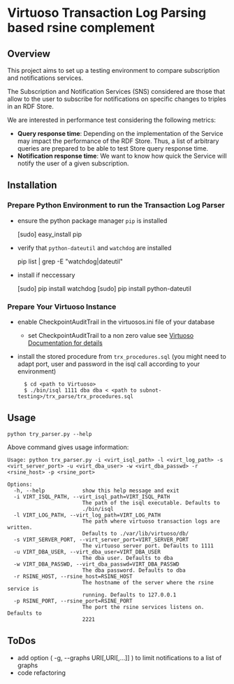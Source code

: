 # Virtuoso Transaction Log Parsing based rsine complement 

## Overview

This project aims to set up a testing environment to compare subscription and notifications services. 

The Subscription and Notification Services (SNS) considered are those that allow to the user to subscribe for notifications on specific changes to triples in an RDF Store. 

We are interested in performance test considering the following metrics:

* **Query response time**: Depending on the implementation of the Service may impact the performance of the RDF Store. Thus, a list of arbitrary queries are prepared to be able to test Store query response time.
* **Notification response time**: We want to know how quick the Service will notify the user of a given subscription.

## Installation 

### Prepare Python Environment to run the Transaction Log Parser
* ensure the python package manager ``pip`` is installed

    [sudo] easy_install pip 

* verify that ``python-dateutil`` and ``watchdog`` are installed

    pip list | grep -E "watchdog|dateutil"

* install if neccessary
	
	[sudo] pip install watchdog
	[sudo] pip install python-dateutil

### Prepare Your Virtuoso Instance

* enable CheckpointAuditTrail in the virtuosos.ini file of your database
    * set CheckpointAuditTrail to a non zero value see [Virtuoso Documentation for details](http://docs.openlinksw.com/virtuoso/backup.html)
* install the stored procedure from ``trx_procedures.sql`` (you might need to adapt port, user and password in the isql call according to your environment)

    	$ cd <path to Virtuoso>
    	$ ./bin/isql 1111 dba dba < <path to subnot-testing>/trx_parse/trx_procedures.sql

## Usage

    python try_parser.py --help 

Above command gives usage information:

	Usage: python trx_parser.py -i <virt_isql_path> -l <virt_log_path> -s <virt_server_port> -u <virt_dba_user> -w <virt_dba_passwd> -r <rsine_host> -p <rsine_port>

	Options:
	  -h, --help            show this help message and exit
	  -i VIRT_ISQL_PATH, --virt_isql_path=VIRT_ISQL_PATH
	                        The path of the isql executable. Defaults to
	                        ./bin/isql
	  -l VIRT_LOG_PATH, --virt_log_path=VIRT_LOG_PATH
	                        The path where virtuoso transaction logs are written.
	                        Defaults to ./var/lib/virtuoso/db/
	  -s VIRT_SERVER_PORT, --virt_server_port=VIRT_SERVER_PORT
	                        The virtuoso server port. Defaults to 1111
	  -u VIRT_DBA_USER, --virt_dba_user=VIRT_DBA_USER
	                        The dba user. Defaults to dba
	  -w VIRT_DBA_PASSWD, --virt_dba_passwd=VIRT_DBA_PASSWD
	                        The dba password. Defaults to dba
	  -r RSINE_HOST, --rsine_host=RSINE_HOST
	                        The hostname of the server where the rsine service is
	                        running. Defaults to 127.0.0.1
	  -p RSINE_PORT, --rsine_port=RSINE_PORT
	                        The port the rsine services listens on. Defaults to
	                        2221

## ToDos

* add option ( -g, --graphs URI[,URI[,...]] ) to limit notifications to a list of graphs
* code refactoring
